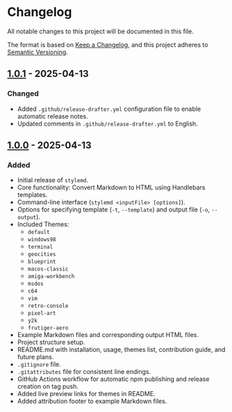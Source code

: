 # Changelog

All notable changes to this project will be documented in this file.

The format is based on [Keep a Changelog](https://keepachangelog.com/en/1.0.0/),
and this project adheres to [Semantic Versioning](https://semver.org/spec/v2.0.0.html).

## [1.0.1] - 2025-04-13

### Changed
- Added `.github/release-drafter.yml` configuration file to enable automatic release notes.
- Updated comments in `.github/release-drafter.yml` to English.

## [1.0.0] - 2025-04-13

### Added

- Initial release of `stylemd`.
- Core functionality: Convert Markdown to HTML using Handlebars templates.
- Command-line interface (`stylemd <inputFile> [options]`).
- Options for specifying template (`-t`, `--template`) and output file (`-o`, `--output`).
- Included Themes:
  - `default`
  - `windows98`
  - `terminal`
  - `geocities`
  - `blueprint`
  - `macos-classic`
  - `amiga-workbench`
  - `msdos`
  - `c64`
  - `vim`
  - `retro-console`
  - `pixel-art`
  - `y2k`
  - `frutiger-aero`
- Example Markdown files and corresponding output HTML files.
- Project structure setup.
- README.md with installation, usage, themes list, contribution guide, and future plans.
- `.gitignore` file.
- `.gitattributes` file for consistent line endings.
- GitHub Actions workflow for automatic npm publishing and release creation on tag push.
- Added live preview links for themes in README.
- Added attribution footer to example Markdown files.

[1.0.1]: https://github.com/ddukbg/stylemd/compare/v1.0.0...v1.0.1
[1.0.0]: https://github.com/ddukbg/stylemd/releases/tag/v1.0.0 